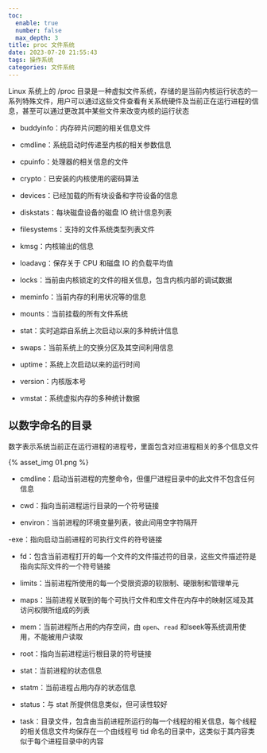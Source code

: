 ```yaml
---
toc:
  enable: true
  number: false
  max_depth: 3
title: proc 文件系统
date: 2023-07-20 21:55:43
tags: 操作系统
categories: 文件系统
---
```


Linux 系统上的 /proc 目录是一种虚拟文件系统，存储的是当前内核运行状态的一系列特殊文件，用户可以通过这些文件查看有关系统硬件及当前正在运行进程的信息，甚至可以通过更改其中某些文件来改变内核的运行状态

- buddyinfo：内存碎片问题的相关信息文件

- cmdline：系统启动时传递至内核的相关参数信息

- cpuinfo：处理器的相关信息的文件

- crypto：已安装的内核使用的密码算法

- devices：已经加载的所有块设备和字符设备的信息

- diskstats：每块磁盘设备的磁盘 IO 统计信息列表

- filesystems：支持的文件系统类型列表文件

- kmsg：内核输出的信息

- loadavg：保存关于 CPU 和磁盘 IO 的负载平均值

- locks：当前由内核锁定的文件的相关信息，包含内核内部的调试数据

- meminfo：当前内存的利用状况等的信息

- mounts：当前挂载的所有文件系统

- stat：实时追踪自系统上次启动以来的多种统计信息

- swaps：当前系统上的交换分区及其空间利用信息

- uptime：系统上次启动以来的运行时间

- version：内核版本号

- vmstat：系统虚拟内存的多种统计数据

## 以数字命名的目录

数字表示系统当前正在运行进程的进程号，里面包含对应进程相关的多个信息文件

{% asset_img 01.png %}

- cmdline：启动当前进程的完整命令，但僵尸进程目录中的此文件不包含任何信息

- cwd：指向当前进程运行目录的一个符号链接

- environ：当前进程的环境变量列表，彼此间用空字符隔开

-exe：指向启动当前进程的可执行文件的符号链接

- fd：包含当前进程打开的每一个文件的文件描述符的目录，这些文件描述符是指向实际文件的一个符号链接

- limits：当前进程所使用的每一个受限资源的软限制、硬限制和管理单元

- maps：当前进程关联到的每个可执行文件和库文件在内存中的映射区域及其访问权限所组成的列表

- mem：当前进程所占用的内存空间，由 `open`、`read` 和lseek等系统调用使用，不能被用户读取

- root：指向当前进程运行根目录的符号链接
 
- stat：当前进程的状态信息
 
- statm：当前进程占用内存的状态信息
 
- status：与 stat 所提供信息类似，但可读性较好
 
- task：目录文件，包含由当前进程所运行的每一个线程的相关信息，每个线程的相关信息文件均保存在一个由线程号 tid 命名的目录中，这类似于其内容类似于每个进程目录中的内容
